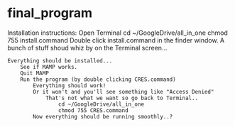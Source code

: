 # final_program
Installation instructions:
    Open Terminal
    	cd ~/GoogleDrive/all_in_one
    	chmod 755 install.command
    Double click install.command in the finder window.
    	A bunch of stuff shoud whiz by on the Terminal screen...

    Everything should be installed...
    	See if MAMP works.
    	Quit MAMP
    	Run the program (by double clicking CRES.command)
    		Everything should work! 
    		Or it won't and you'll see something like "Access Denied"
    			That's not what we want so go back to Terminal..
    				cd ~/GoogleDrive/all_in_one
    				chmod 755 CRES.command
    		Now everything should be running smoothly..?


    
